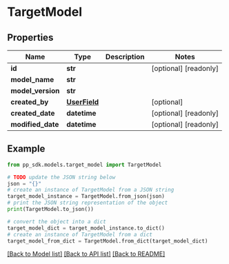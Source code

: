 # TargetModel


## Properties

Name | Type | Description | Notes
------------ | ------------- | ------------- | -------------
**id** | **str** |  | [optional] [readonly] 
**model_name** | **str** |  | 
**model_version** | **str** |  | 
**created_by** | [**UserField**](UserField.md) |  | [optional] 
**created_date** | **datetime** |  | [optional] [readonly] 
**modified_date** | **datetime** |  | [optional] [readonly] 

## Example

```python
from pp_sdk.models.target_model import TargetModel

# TODO update the JSON string below
json = "{}"
# create an instance of TargetModel from a JSON string
target_model_instance = TargetModel.from_json(json)
# print the JSON string representation of the object
print(TargetModel.to_json())

# convert the object into a dict
target_model_dict = target_model_instance.to_dict()
# create an instance of TargetModel from a dict
target_model_from_dict = TargetModel.from_dict(target_model_dict)
```
[[Back to Model list]](../README.md#documentation-for-models) [[Back to API list]](../README.md#documentation-for-api-endpoints) [[Back to README]](../README.md)


